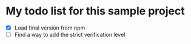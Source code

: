 # My todo list for this sample project

- [x] Load final version from npm
- [ ] Find a way to add the strict verification level
